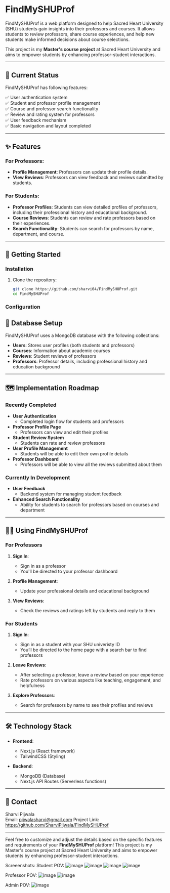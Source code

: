 
# **FindMySHUProf** 

FindMySHUProf is a web platform designed to help Sacred Heart University (SHU) students gain insights into their professors and courses. It allows students to review professors, share course experiences, and help new students make informed decisions about course selections.

This project is my **Master's course project** at Sacred Heart University and aims to empower students by enhancing professor-student interactions.

---

## **🚀 Current Status**

FindMySHUProf has following features:

✅ User authentication system  
✅ Student and professor profile management  
✅ Course and professor search functionality  
✅ Review and rating system for professors  
✅ User feedback mechanism  
✅ Basic navigation and layout completed  


---

## **✨ Features**

### For Professors:
- **Profile Management**: Professors can update their profile details.
- **View Reviews**: Professors can view feedback and reviews submitted by students.
  
### For Students:
- **Professor Profiles**: Students can view detailed profiles of professors, including their professional history and educational background.
- **Course Reviews**: Students can review and rate professors based on their experiences.
- **Search Functionality**: Students can search for professors by name, department, and course.

---



## **🚀 Getting Started**

### Installation

1. Clone the repository:
   ```bash
   git clone https://github.com/sharvi04/FindMySHUProf.git
   cd FindMySHUProf
   ```


### Configuration


## **🔧 Database Setup**

FindMySHUProf uses a MongoDB database with the following collections:

- **Users**: Stores user profiles (both students and professors)
- **Courses**: Information about academic courses
- **Reviews**: Student reviews of professors
- **Professors**: Professor details, including professional history and education background

---

## **🗺️ Implementation Roadmap**

### Recently Completed

- **User Authentication**
  - Completed login flow for students and professors
- **Professor Profile Page**
  - Professors can view and edit their profiles
- **Student Review System**
  - Students can rate and review professors
- **User Profile Management**
  - Students will be able to edit their own profile details
- **Professor Dashboard**
  - Professors will be able to view all the reviews submitted about them

### Currently In Development

- **User Feedback**
  - Backend system for managing student feedback
- **Enhanced Search Functionality**
  - Ability for students to search for professors based on courses and department



---

## **👩‍🏫 Using FindMySHUProf**

### For Professors

1. **Sign In**:
   - Sign in as a professor
   - You'll be directed to your professor dashboard

2. **Profile Management**:
   - Update your professional details and educational background

3. **View Reviews**:
   - Check the reviews and ratings left by students and reply to them

### For Students

1. **Sign In**:
   - Sign in as a student with your SHU univeristy ID
   - You’ll be directed to the home page with a search bar to find professors

2. **Leave Reviews**:
   - After selecting a professor, leave a review based on your experience
   - Rate professors on various aspects like teaching, engagement, and helpfulness

3. **Explore Professors**:
   - Search for professors by name to see their profiles and reviews

---

## **🛠️ Technology Stack**

- **Frontend**:  
  - Next.js (React framework)  
  - TailwindCSS (Styling)

- **Backend**:  
  - MongoDB (Database)  
  - Next.js API Routes (Serverless functions)

---

## **📧 Contact**

Sharvi Pijwala  
Email: pijwalasharvi@gmail.com
Project Link: https://github.com/SharviPijwala/FindMySHUProf


---

Feel free to customize and adjust the details based on the specific features and requirements of your **FindMySHUProf** platform!
This project is my Master's course project at Sacred Heart University and aims to empower students by enhancing professor-student interactions.

Screeenshots:
Student POV:
![image](https://github.com/user-attachments/assets/2da22870-4a40-4980-b6a7-9e78c5b4b29e)
![image](https://github.com/user-attachments/assets/09d6f163-02df-40bf-8f7e-5a3f0e7442d7)
![image](https://github.com/user-attachments/assets/6798146d-bfd9-4f80-b245-4a0eeb2c1dec)
![image](https://github.com/user-attachments/assets/43ec73a1-6cb1-4b96-a8d2-c1bacbb35d3e)

Professor POV:
![image](https://github.com/user-attachments/assets/c1e8a32d-aaff-4b78-9749-49c5ff312f99)
![image](https://github.com/user-attachments/assets/36ba4dea-385c-4ebb-a636-afbb90d01473)

Admin POV:
![image](https://github.com/user-attachments/assets/4af9d52c-6c7f-4119-93ff-c45c96fd9c90)




